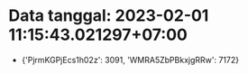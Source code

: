 # Data tanggal: 2023-02-01 11:15:43.021297+07:00

* {'PjrmKGPjEcs1h02z': 3091, 'WMRA5ZbPBkxjgRRw': 7172}
